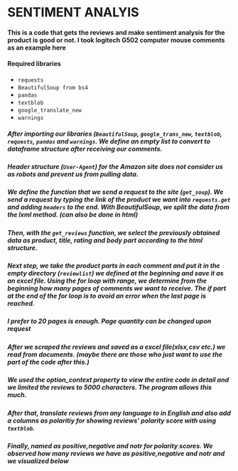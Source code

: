 # SENTIMENT ANALYIS

#### **This is a code that gets the reviews and make sentiment analysis for the product is good or not. I took logitech G502 computer mouse comments as an example here**


#### Required libraries

- `requests`
- `BeautifulSoup from bs4`
- `pandas`
- `textblob`
- `google_translate_new`
- `warnings`


##### After importing our libraries (`BeautifulSoup`, `google_trans_new`, `textblob`, `requests`, `pandas` and `warnings`. We define an empty list to convert to dataframe structure after receiving our comments.
##### Header structure (`User-Agent`) for the Amazon site does not consider us as robots and prevent us from pulling data.
##### We define the function that we send a request to the site (`get_soup`). We send a request by typing the link of the product we want into `requests.get` and adding `headers` to the end. With BeautifulSoup, we split the data from the lxml method. (can also be done in html)
##### Then, with the `get_reviews` function, we select the previously obtained data as product, title, rating and body part according to the html structure.
##### Next step, we take the product parts in each comment and put it in the empty directory (`reviewlist`) we defined at the beginning and save it as an excel file. Using the for loop with range, we determine from the beginning how many pages of comments we want to receive. The if part at the end of the for loop is to avoid an error when the last page is reached. 
##### I prefer to 20 pages is enough. Page quantity can be changed upon request 
##### After we scraped the reviews and saved as a excel file(xlsx,csv etc.) we read from documents. (maybe there are those who just want to use the part of the code after this.)
##### We used the option_context property to view the entire code in detail and we limited the reviews to 5000 characters. The program allows this much.
##### After that, translate reviews from any language to in English and also add a columns as polaritiy for showing reviews' polarity score with using `textblob`.
##### Finally, named as positive,negative and notr for polarity scores. We observed how many reviews we have as positive,negative and notr and we visualized below
